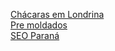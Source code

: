 <a href="https://alugarchacaras.com.br/">Chácaras em Londrina</a>
<br>
<a href="https://protenza.com.br/">Pre moldados</a>
<br>
<a href="https://londrinaseo.com.br/">SEO Paraná</a>
